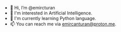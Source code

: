 - 👋 Hi, I’m @emircturan
- 👀 I'm interested in Artificial Intelligence.
- 🌱 I'm currently learning Python language.
- 📫 You can reach me via emircanturan@proton.me.
